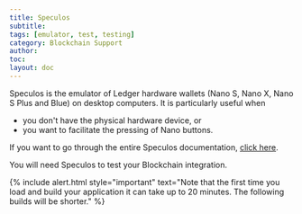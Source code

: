 ```yaml
---
title: Speculos
subtitle:
tags: [emulator, test, testing]
category: Blockchain Support
author:
toc:
layout: doc
---
```


Speculos is the emulator of Ledger hardware wallets (Nano S, Nano X, Nano S Plus and Blue) on desktop computers. It is particularly useful when  
- you don't have the physical hardware device, or 
- you want to facilitate the pressing of Nano buttons.

If you want to go through the entire Speculos documentation, [click here](../../speculos/introduction).

You will need Speculos to test your Blockchain integration.


<!--  -->
{% include alert.html style="important" text="Note that the first time you load and build your application it can take up to 20 minutes. The following builds will be shorter." %}
<!--  -->

